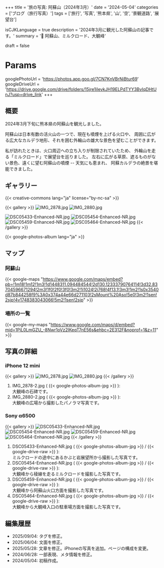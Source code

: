 +++
title = '旅の写真: 阿蘇山（2024年3月）'
date = '2024-05-04'
categories = ['ブログ（旅行写真）']
tags = ['旅行', '写真', '熊本県', '山', '空', '景観道路', '展望台']

isCJKLanguage = true
description = '2024年3月に観光した阿蘇山の記事です。'
summary = '📍 阿蘇山、ミルクロード、大観峰'

draft = false

# Params
googlePhotoUrl = 'https://photos.app.goo.gl/7CN7KnVBrNiBtur69'
googleDriveUrl = 'https://drive.google.com/drive/folders/15jre1iIevkJH19ELPdTYY3BvIqDHtUnJ?usp=drive_link'
+++


## 概要

2024年3月下旬に熊本県の阿蘇山を観光しました。

阿蘇山は日本有数の活火山の一つで、現在も噴煙を上げる火口や、
周囲に広がる広大なカルデラ地形、それを囲む外輪山の雄大な景色を望むことができます。

私が訪れたときは、火口周辺への立ち入りが制限されていたため、
外輪山を走る「ミルクロード」で展望台を巡りました。
左右に広がる草原、遮るものがない景色、遠くに望む阿蘇山の噴煙 -- 天気にも恵まれ、
阿蘇カルデラの絶景を堪能できました。


## ギャラリー

{{< creative-commons lang="ja" license="by-nc-sa" >}}

{{< gallery >}}
  <img src="IMG_2878-2.jpg" alt="IMG_2878.jpg" class="grid-w33" />
  <img src="IMG_2880-2.jpg" alt="IMG_2880.jpg" class="grid-w66" />

  <img src="DSC05433-Enhanced-NR.jpg" alt="DSC05433-Enhanced-NR.jpg" class="grid-w33" />
  <img src="DSC05454-Enhanced-NR.jpg" alt="DSC05454-Enhanced-NR.jpg" class="grid-w33" />
  <img src="DSC05459-Enhanced-NR.jpg" alt="DSC05459-Enhanced-NR.jpg" class="grid-w33" />
  <img src="DSC05464-Enhanced-NR.jpg" alt="DSC05464-Enhanced-NR.jpg" class="grid-w33" />
{{< /gallery >}}

{{< google-photos-album lang="ja" >}}


## マップ

### 阿蘇山

{{< google-maps "https://www.google.com/maps/embed?pb=!1m18!1m12!1m3!1d1448311.094484544!2d130.12333790764114!3d32.83704596671294!2m3!1f0!2f0!3f0!3m2!1i1024!2i768!4f13.1!3m3!1m2!1s0x3540d87b844258f9%3A0x374a44e66d271103!2sMount%20Aso!5e0!3m2!1sen!2sjp!4v1748383043066!5m2!1sen!2sjp" >}}


### 場所の一覧

{{< google-my-maps "https://www.google.com/maps/d/embed?mid=1PiL0LmGZU_-8Nwr1oVz2IKeqT7nE56s&ehbc=2E312F&noprof=1&z=11" >}}


## 写真の詳細

### iPhone 12 mini

{{< gallery >}}
  <img src="IMG_2878-2.jpg" alt="IMG_2878.jpg" class="grid-w20" />
  <img src="IMG_2880-2.jpg" alt="IMG_2880.jpg" class="grid-w80" />
{{< /gallery >}}

1. IMG\_2878-2.jpg ( {{< google-photos-album-jpg >}} ):  
    大観峰の石碑です。
1. IMG\_2880-2.jpg ( {{< google-photos-album-jpg >}} ):  
    大観峰の広場から撮影したパノラマ写真です。


### Sony α6500

{{< gallery >}}
    <img src="DSC05433-Enhanced-NR.jpg" alt="DSC05433-Enhanced-NR.jpg" class="grid-w50" />
    <img src="DSC05454-Enhanced-NR.jpg" alt="DSC05454-Enhanced-NR.jpg" class="grid-w50" />
    <img src="DSC05459-Enhanced-NR.jpg" alt="DSC05459-Enhanced-NR.jpg" class="grid-w50" />
    <img src="DSC05464-Enhanced-NR.jpg" alt="DSC05464-Enhanced-NR.jpg" class="grid-w50" />
{{< /gallery >}}

1. DSC05433-Enhanced-NR.jpg ( {{< google-photos-album-jpg >}} / {{< google-drive-raw >}} ):  
    ミルクロードの途中にあるかぶと岩展望所から撮影した写真です。
1. DSC05454-Enhanced-NR.jpg ( {{< google-photos-album-jpg >}} / {{< google-drive-raw >}} ):  
    大観峰から稜線を走るミルクロードを撮影した写真です。
1. DSC05459-Enhanced-NR.jpg ( {{< google-photos-album-jpg >}} / {{< google-drive-raw >}} ):  
    大観峰から阿蘇山火口方面を撮影した写真です。
1. DSC05464-Enhanced-NR.jpg ( {{< google-photos-album-jpg >}} / {{< google-drive-raw >}} ):  
    大観峰から大観峰入口の駐車場方面を撮影した写真です。


## 編集履歴

- 2025/09/04: タグを修正。
- 2025/06/04: 文面を修正。
- 2025/05/28: 文章を修正。iPhoneの写真を追加。ページの構成を変更。
- 2024/06/28: 一部表現、メタ情報を修正。
- 2024/05/04: 初稿作成。


